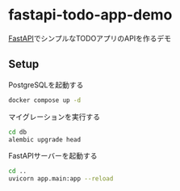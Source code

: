 # fastapi-todo-app-demo
[FastAPI](https://github.com/tiangolo/fastapi)でシンプルなTODOアプリのAPIを作るデモ

## Setup
PostgreSQLを起動する

```sh
docker compose up -d
```

マイグレーションを実行する

```sh
cd db
alembic upgrade head
```

FastAPIサーバーを起動する
```sh
cd ..
uvicorn app.main:app --reload
```
